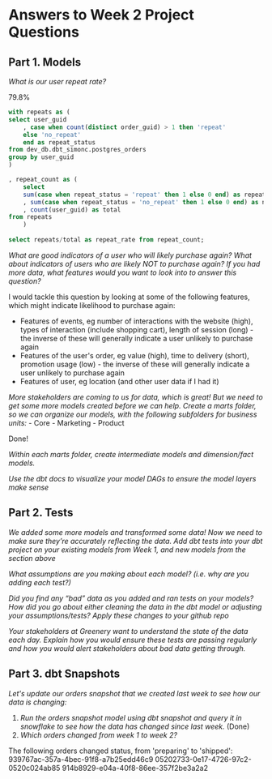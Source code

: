 # Answers to Week 2 Project Questions

## Part 1. Models 
_What is our user repeat rate?_

79.8%
```sql
with repeats as (
select user_guid
    , case when count(distinct order_guid) > 1 then 'repeat'
    else 'no_repeat'
    end as repeat_status
from dev_db.dbt_simonc.postgres_orders
group by user_guid
)

, repeat_count as (
    select 
    sum(case when repeat_status = 'repeat' then 1 else 0 end) as repeats
    , sum(case when repeat_status = 'no_repeat' then 1 else 0 end) as no_repeats
    , count(user_guid) as total
from repeats
    )
    
select repeats/total as repeat_rate from repeat_count;
```

_What are good indicators of a user who will likely purchase again? What about indicators of users who are likely NOT to purchase again? If you had more data, what features would you want to look into to answer this question?_

I would tackle this question by looking at some of the following features, which might indicate likelihood to purchase again:
- Features of events, eg number of interactions with the website (high), types of interaction (include shopping cart), length of session (long) - the inverse of these will generally indicate a user unlikely to purchase again
- Features of the user's order, eg value (high), time to delivery (short), promotion usage (low) - the inverse of these will generally indicate a user unlikely to purchase again
- Features of user, eg location (and other user data if I had it)

_More stakeholders are coming to us for data, which is great! But we need to get some more models created before we can help. Create a marts folder, so we can organize our models, with the following subfolders for business units:_
    - Core
    - Marketing
    - Product

Done!

_Within each marts folder, create intermediate models and dimension/fact models._



_Use the dbt docs to visualize your model DAGs to ensure the model layers make sense_

## Part 2. Tests

_We added some more models and transformed some data! Now we need to make sure they’re accurately reflecting the data. Add dbt tests into your dbt project on your existing models from Week 1, and new models from the section above_

_What assumptions are you making about each model? (i.e. why are you adding each test?)_

_Did you find any “bad” data as you added and ran tests on your models? How did you go about either cleaning the data in the dbt model or adjusting your assumptions/tests?_
    _Apply these changes to your github repo_

_Your stakeholders at Greenery want to understand the state of the data each day. Explain how you would ensure these tests are passing regularly and how you would alert stakeholders about bad data getting through._

## Part 3. dbt Snapshots 
_Let's update our orders snapshot that we created last week to see how our data is changing:_

1. _Run the orders snapshot model using dbt snapshot and query it in snowflake to see how the data has changed since last week._ (Done)
2. _Which orders changed from week 1 to week 2?_

The following orders changed status, from 'preparing' to 'shipped':
939767ac-357a-4bec-91f8-a7b25edd46c9
05202733-0e17-4726-97c2-0520c024ab85
914b8929-e04a-40f8-86ee-357f2be3a2a2